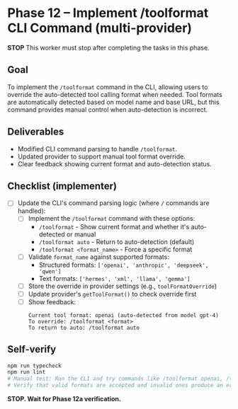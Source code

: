 # Phase 12 – Implement /toolformat CLI Command (multi-provider)

**STOP**
This worker must stop after completing the tasks in this phase.

## Goal

To implement the `/toolformat` command in the CLI, allowing users to override the auto-detected tool calling format when needed. Tool formats are automatically detected based on model name and base URL, but this command provides manual control when auto-detection is incorrect.

## Deliverables

- Modified CLI command parsing to handle `/toolformat`.
- Updated provider to support manual tool format override.
- Clear feedback showing current format and auto-detection status.

## Checklist (implementer)

- [ ] Update the CLI's command parsing logic (where `/` commands are handled):
  - [ ] Implement the `/toolformat` command with these options:
    - `/toolformat` - Show current format and whether it's auto-detected or manual
    - `/toolformat auto` - Return to auto-detection (default)
    - `/toolformat <format_name>` - Force a specific format
  - [ ] Validate `format_name` against supported formats:
    - Structured formats: `['openai', 'anthropic', 'deepseek', 'qwen']`
    - Text formats: `['hermes', 'xml', 'llama', 'gemma']`
  - [ ] Store the override in provider settings (e.g., `toolFormatOverride`)
  - [ ] Update provider's `getToolFormat()` to check override first
  - [ ] Show feedback:
    ```
    Current tool format: openai (auto-detected from model gpt-4)
    To override: /toolformat <format>
    To return to auto: /toolformat auto
    ```

## Self-verify

```bash
npm run typecheck
npm run lint
# Manual test: Run the CLI and try commands like /toolformat openai, /toolformat hermes, /toolformat invalid_format.
# Verify that valid formats are accepted and invalid ones produce an error.
```

**STOP. Wait for Phase 12a verification.**
